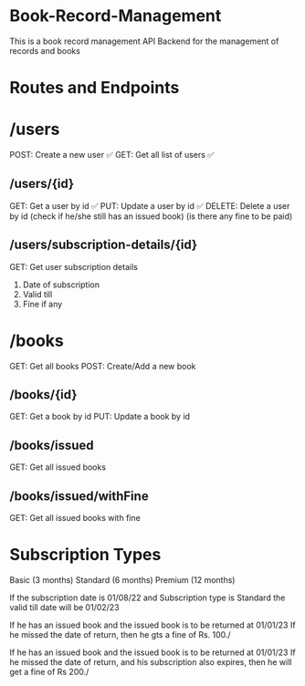 # Book-Record-Management

This is a book record management API Backend for the management of records and books

# Routes and Endpoints

# /users
POST: Create a new user  ✅
GET: Get all list of users  ✅

## /users/{id}
GET: Get a user by id   ✅
PUT: Update a user by id   ✅
DELETE: Delete a user by id (check if he/she still has an issued book) (is there any fine to be paid)

## /users/subscription-details/{id}
GET: Get user subscription details
1. Date of subscription
2. Valid till
3. Fine if any



# /books
GET: Get all books 
POST: Create/Add a new book

## /books/{id}
GET: Get a book by id 
PUT: Update a book by id

## /books/issued
GET: Get all issued books

## /books/issued/withFine
GET: Get all issued books with fine



# Subscription Types
Basic (3 months) 
Standard (6 months) 
Premium (12 months)


If the subscription date is 01/08/22 
and Subscription type is Standard 
the valid till date will be 01/02/23


If he has an issued book and the issued book is to be returned at 01/01/23 If he missed the date of return, then he gts a fine of Rs. 100./

If he has an issued book and the issued book is to be returned at 01/01/23 If he missed the date of return, and his subscription also expires, then he will get a fine of Rs 200./